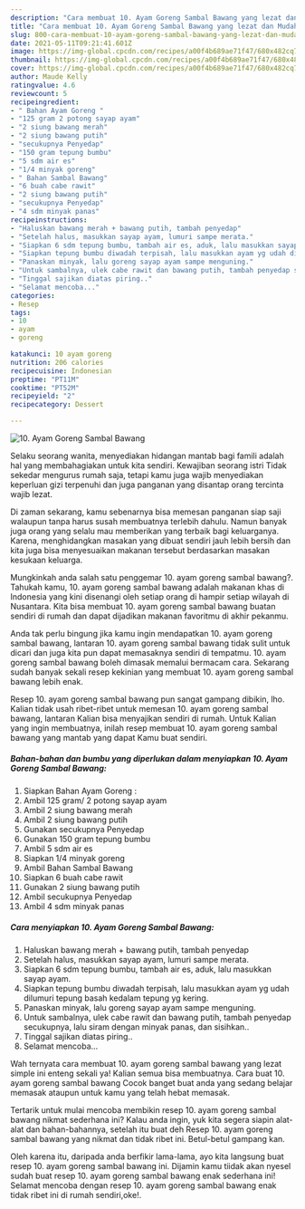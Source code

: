 ```yaml
---
description: "Cara membuat 10. Ayam Goreng Sambal Bawang yang lezat dan Mudah Dibuat"
title: "Cara membuat 10. Ayam Goreng Sambal Bawang yang lezat dan Mudah Dibuat"
slug: 800-cara-membuat-10-ayam-goreng-sambal-bawang-yang-lezat-dan-mudah-dibuat
date: 2021-05-11T09:21:41.601Z
image: https://img-global.cpcdn.com/recipes/a00f4b689ae71f47/680x482cq70/10-ayam-goreng-sambal-bawang-foto-resep-utama.jpg
thumbnail: https://img-global.cpcdn.com/recipes/a00f4b689ae71f47/680x482cq70/10-ayam-goreng-sambal-bawang-foto-resep-utama.jpg
cover: https://img-global.cpcdn.com/recipes/a00f4b689ae71f47/680x482cq70/10-ayam-goreng-sambal-bawang-foto-resep-utama.jpg
author: Maude Kelly
ratingvalue: 4.6
reviewcount: 5
recipeingredient:
- " Bahan Ayam Goreng "
- "125 gram 2 potong sayap ayam"
- "2 siung bawang merah"
- "2 siung bawang putih"
- "secukupnya Penyedap"
- "150 gram tepung bumbu"
- "5 sdm air es"
- "1/4 minyak goreng"
- " Bahan Sambal Bawang"
- "6 buah cabe rawit"
- "2 siung bawang putih"
- "secukupnya Penyedap"
- "4 sdm minyak panas"
recipeinstructions:
- "Haluskan bawang merah + bawang putih, tambah penyedap"
- "Setelah halus, masukkan sayap ayam, lumuri sampe merata."
- "Siapkan 6 sdm tepung bumbu, tambah air es, aduk, lalu masukkan sayap ayam."
- "Siapkan tepung bumbu diwadah terpisah, lalu masukkan ayam yg udah dilumuri tepung basah kedalam tepung yg kering."
- "Panaskan minyak, lalu goreng sayap ayam sampe menguning."
- "Untuk sambalnya, ulek cabe rawit dan bawang putih, tambah penyedap secukupnya, lalu siram dengan minyak panas, dan sisihkan.."
- "Tinggal sajikan diatas piring.."
- "Selamat mencoba..."
categories:
- Resep
tags:
- 10
- ayam
- goreng

katakunci: 10 ayam goreng 
nutrition: 206 calories
recipecuisine: Indonesian
preptime: "PT11M"
cooktime: "PT52M"
recipeyield: "2"
recipecategory: Dessert

---
```



![10. Ayam Goreng Sambal Bawang](https://img-global.cpcdn.com/recipes/a00f4b689ae71f47/680x482cq70/10-ayam-goreng-sambal-bawang-foto-resep-utama.jpg)

Selaku seorang wanita, menyediakan hidangan mantab bagi famili adalah hal yang membahagiakan untuk kita sendiri. Kewajiban seorang istri Tidak sekedar mengurus rumah saja, tetapi kamu juga wajib menyediakan keperluan gizi terpenuhi dan juga panganan yang disantap orang tercinta wajib lezat.

Di zaman  sekarang, kamu sebenarnya bisa memesan panganan siap saji walaupun tanpa harus susah membuatnya terlebih dahulu. Namun banyak juga orang yang selalu mau memberikan yang terbaik bagi keluarganya. Karena, menghidangkan masakan yang dibuat sendiri jauh lebih bersih dan kita juga bisa menyesuaikan makanan tersebut berdasarkan masakan kesukaan keluarga. 



Mungkinkah anda salah satu penggemar 10. ayam goreng sambal bawang?. Tahukah kamu, 10. ayam goreng sambal bawang adalah makanan khas di Indonesia yang kini disenangi oleh setiap orang di hampir setiap wilayah di Nusantara. Kita bisa membuat 10. ayam goreng sambal bawang buatan sendiri di rumah dan dapat dijadikan makanan favoritmu di akhir pekanmu.

Anda tak perlu bingung jika kamu ingin mendapatkan 10. ayam goreng sambal bawang, lantaran 10. ayam goreng sambal bawang tidak sulit untuk dicari dan juga kita pun dapat memasaknya sendiri di tempatmu. 10. ayam goreng sambal bawang boleh dimasak memalui bermacam cara. Sekarang sudah banyak sekali resep kekinian yang membuat 10. ayam goreng sambal bawang lebih enak.

Resep 10. ayam goreng sambal bawang pun sangat gampang dibikin, lho. Kalian tidak usah ribet-ribet untuk memesan 10. ayam goreng sambal bawang, lantaran Kalian bisa menyajikan sendiri di rumah. Untuk Kalian yang ingin membuatnya, inilah resep membuat 10. ayam goreng sambal bawang yang mantab yang dapat Kamu buat sendiri.

<!--inarticleads1-->

##### Bahan-bahan dan bumbu yang diperlukan dalam menyiapkan 10. Ayam Goreng Sambal Bawang:

1. Siapkan  Bahan Ayam Goreng :
1. Ambil 125 gram/ 2 potong sayap ayam
1. Ambil 2 siung bawang merah
1. Ambil 2 siung bawang putih
1. Gunakan secukupnya Penyedap
1. Gunakan 150 gram tepung bumbu
1. Ambil 5 sdm air es
1. Siapkan 1/4 minyak goreng
1. Ambil  Bahan Sambal Bawang
1. Siapkan 6 buah cabe rawit
1. Gunakan 2 siung bawang putih
1. Ambil secukupnya Penyedap
1. Ambil 4 sdm minyak panas




<!--inarticleads2-->

##### Cara menyiapkan 10. Ayam Goreng Sambal Bawang:

1. Haluskan bawang merah + bawang putih, tambah penyedap
1. Setelah halus, masukkan sayap ayam, lumuri sampe merata.
1. Siapkan 6 sdm tepung bumbu, tambah air es, aduk, lalu masukkan sayap ayam.
1. Siapkan tepung bumbu diwadah terpisah, lalu masukkan ayam yg udah dilumuri tepung basah kedalam tepung yg kering.
1. Panaskan minyak, lalu goreng sayap ayam sampe menguning.
1. Untuk sambalnya, ulek cabe rawit dan bawang putih, tambah penyedap secukupnya, lalu siram dengan minyak panas, dan sisihkan..
1. Tinggal sajikan diatas piring..
1. Selamat mencoba...




Wah ternyata cara membuat 10. ayam goreng sambal bawang yang lezat simple ini enteng sekali ya! Kalian semua bisa membuatnya. Cara buat 10. ayam goreng sambal bawang Cocok banget buat anda yang sedang belajar memasak ataupun untuk kamu yang telah hebat memasak.

Tertarik untuk mulai mencoba membikin resep 10. ayam goreng sambal bawang nikmat sederhana ini? Kalau anda ingin, yuk kita segera siapin alat-alat dan bahan-bahannya, setelah itu buat deh Resep 10. ayam goreng sambal bawang yang nikmat dan tidak ribet ini. Betul-betul gampang kan. 

Oleh karena itu, daripada anda berfikir lama-lama, ayo kita langsung buat resep 10. ayam goreng sambal bawang ini. Dijamin kamu tiidak akan nyesel sudah buat resep 10. ayam goreng sambal bawang enak sederhana ini! Selamat mencoba dengan resep 10. ayam goreng sambal bawang enak tidak ribet ini di rumah sendiri,oke!.

